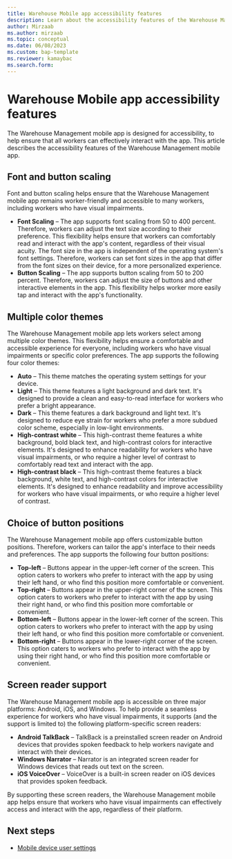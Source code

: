 ```yaml
---
title: Warehouse Mobile app accessibility features
description: Learn about the accessibility features of the Warehouse Management mobile app, including an outline on font and button scaling.
author: Mirzaab
ms.author: mirzaab
ms.topic: conceptual
ms.date: 06/08/2023
ms.custom: bap-template
ms.reviewer: kamaybac
ms.search.form:
---
```


# Warehouse Mobile app accessibility features

The Warehouse Management mobile app is designed for accessibility, to help ensure that all workers can effectively interact with the app. This article describes the accessibility features of the Warehouse Management mobile app.

## Font and button scaling

Font and button scaling helps ensure that the Warehouse Management mobile app remains worker-friendly and accessible to many workers, including workers who have visual impairments.

- **Font Scaling** – The app supports font scaling from 50 to 400 percent. Therefore, workers can adjust the text size according to their preference. This flexibility helps ensure that workers can comfortably read and interact with the app's content, regardless of their visual acuity. The font size in the app is independent of the operating system's font settings. Therefore, workers can set font sizes in the app that differ from the font sizes on their device, for a more personalized experience.
- **Button Scaling** – The app supports button scaling from 50 to 200 percent. Therefore, workers can adjust the size of buttons and other interactive elements in the app. This flexibility helps worker more easily tap and interact with the app's functionality.

## Multiple color themes

The Warehouse Management mobile app lets workers select among multiple color themes. This flexibility helps ensure a comfortable and accessible experience for everyone, including workers who have visual impairments or specific color preferences. The app supports the following four color themes:

- **Auto** – This theme matches the operating system settings for your device.
- **Light** – This theme features a light background and dark text. It's designed to provide a clean and easy-to-read interface for workers who prefer a bright appearance.
- **Dark** – This theme features a dark background and light text. It's designed to reduce eye strain for workers who prefer a more subdued color scheme, especially in low-light environments.
- **High-contrast white** – This high-contrast theme features a white background, bold black text, and high-contrast colors for interactive elements. It's designed to enhance readability for workers who have visual impairments, or who require a higher level of contrast to comfortably read text and interact with the app.
- **High-contrast black** – This high-contrast theme features a black background, white text, and high-contrast colors for interactive elements. It's designed to enhance readability and improve accessibility for workers who have visual impairments, or who require a higher level of contrast.

## Choice of button positions

The Warehouse Management mobile app offers customizable button positions. Therefore, workers can tailor the app's interface to their needs and preferences. The app supports the following four button positions:

- **Top-left** – Buttons appear in the upper-left corner of the screen. This option caters to workers who prefer to interact with the app by using their left hand, or who find this position more comfortable or convenient.
- **Top-right** – Buttons appear in the upper-right corner of the screen. This option caters to workers who prefer to interact with the app by using their right hand, or who find this position more comfortable or convenient.
- **Bottom-left** – Buttons appear in the lower-left corner of the screen. This option caters to workers who prefer to interact with the app by using their left hand, or who find this position more comfortable or convenient.
- **Bottom-right** – Buttons appear in the lower-right corner of the screen. This option caters to workers who prefer to interact with the app by using their right hand, or who find this position more comfortable or convenient.

## Screen reader support

The Warehouse Management mobile app is accessible on three major platforms: Android, iOS, and Windows. To help provide a seamless experience for workers who have visual impairments, it supports (and the support is limited to) the following platform-specific screen readers:

- **Android TalkBack** – TalkBack is a preinstalled screen reader on Android devices that provides spoken feedback to help workers navigate and interact with their devices.
- **Windows Narrator** – Narrator is an integrated screen reader for Windows devices that reads out text on the screen.
- **iOS VoiceOver** – VoiceOver is a built-in screen reader on iOS devices that provides spoken feedback.

By supporting these screen readers, the Warehouse Management mobile app helps ensure that workers who have visual impairments can effectively access and interact with the app, regardless of their platform.

## Next steps

- [Mobile device user settings](mobile-device-user-settings.md)
